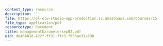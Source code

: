 ```yaml
---
content_type: resource
description: ''
file: https://ol-ocw-studio-app-production.s3.amazonaws.com/courses/15-974-leadership-lab-spring-2003/de46681d422fff91ffc3f533ae32a638_managementbarometersep02.pdf
file_type: application/pdf
resourcetype: Document
title: managementbarometersep02.pdf
uid: de46681d-422f-ff91-ffc3-f533ae32a638
---
```

